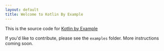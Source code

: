 ```yaml
---
layout: default
title: Welcome to Kotlin By Example
---
```


This is the source code for [Kotlin by Example](https://kotlin.github.io/kotlinbyexample)

If you'd like to contribute, please see the `examples` folder. More instructions coming soon. 


